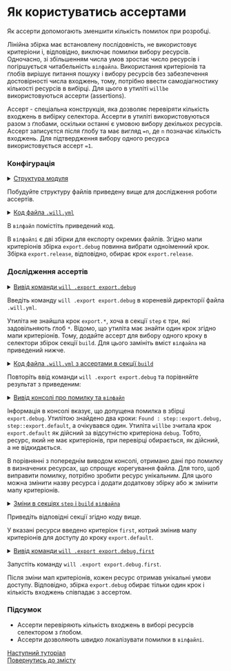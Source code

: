 # Як користуватись ассертами

Як ассерти допомогають зменшити кількість помилок при розробці.

Лінійна збірка має встановлену послідовність, не використовує критеріони і, відповідно, виключає помилки вибору ресурсів. Одночасно, зі збільшенням числа умов зростає число ресурсів і погіршується читабельність `вілфайла`. Використання критеріонів та ґлобів вирішує питання пошуку і вибору ресурсів без забезпечення достовірності числа входжень, тому, потрібно ввести самодіагностику кількості ресурсів в вибірці. Для цього в утиліті `willbe` використовуються ассерти (assertions).  

Ассерт - спеціальна конструкція, яка дозволяє перевіряти кількість входжень в вибірку селектора. Ассерти в утиліті використовуються разом з ґлобами, оскільки останні є умовою вибору декількох ресурсів. Ассерт записуєтся після ґлобу та має вигляд `=n`, де `n` позначає кількість входжень. Для підтвердження вибору одного ресурса використовується ассерт `=1`.  

### Конфігурація 

<details>
  <summary><u>Структура модуля</u></summary>

```
shellCommand
    ├── fileDebug
    ├── fileDefault  
    ├── fileRelease         
    └── .will.yml       

```

</details>

Побудуйте структуру файлів приведену вище для дослідження роботи ассертів.  

<details>
    <summary><u>Код файла <code>.will.yml</code></u></summary>

```yaml
about :

  name : assertsTesting
  description : "To test asserts"
  version : 0.0.1

path :

  in : '.'
  out : 'out'
  fileToExport.debug :
    criterion :
      debug : 1
    path : 'fileDebug'

  fileToExport.release :
    criterion :
      debug : 0
    path : 'fileRelease'

  fileToExport.default :
    path : 'fileDefault'    

step  :
  export.debug :
    inherit : module.export
    export : path::fileToExport.*
    tar : 0
    criterion :
      debug : 1

  export.release :
    inherit : module.export
    export : path::fileToExport.*
    tar : 0
    criterion :
      debug : 0

  export.default :
    inherit : module.export
    export : path::fileToExport.default
    tar : 0

build :

  export.debug :
    criterion :
      export : 1
      debug : 1
    steps :
      - export.*

  export.release :
    criterion :
      export : 1
      debug : 0
    steps :
      - export.*

```

</details>

В `вілфайл` помістіть приведений код.

В `вілфайлі` є дві збірки для експорту окремих файлів. Згідно мапи критеріонів збірка `export.debug` повинна вибрати одноіменний крок. Збірка `export.release`, відповідно, обирає крок `export.release`.  

### Дослідження ассертів

<details>
  <summary><u>Вивід команди <code>will .export export.debug</code></u></summary>

```
[user@user ~]$ will .export export.debug
...
  Exporting export.debug
 * Message
Cant find step export.*   

 * Condensed calls stack
...
(Error message)

```

</details> 

Введіть команду `will .export export.debug` в кореневій директорії файла `.will.yml`.

Утиліта не знайшла крок `export.*`, хоча в секції `step` є три, які задовільняють ґлоб `*`. Відомо, що утиліта має знайти один крок згідно мапи критеріонів. Тому, додайте ассерт для вибору одного кроку в селектори збірок секції `build`. Для цього замініть вміст `вілфайла` на приведений нижче.

<details>
    <summary><u>Код файла <code>.will.yml</code> з ассертами в секції <code>build</code></u></summary>

```yaml
about :

  name : assertsTesting
  description : "To test asserts"
  version : 0.0.1

path :

  in : '.'
  out : 'out'
  fileToExport.debug :
    criterion :
      debug : 1
    path : 'fileDebug'

  fileToExport.release :
    criterion :
      debug : 0
    path : 'fileRelease'

  fileToExport.default :
    path : 'fileDefault'    

step  :

  export.debug :
    inherit : module.export
    export : path::fileToExport.*
    tar : 0
    criterion :
      debug : 1

  export.release :
    inherit : module.export
    export : path::fileToExport.*
    tar : 0
    criterion :
      debug : 0

  export.default :
    inherit : module.export
    export : path::fileToExport.default
    tar : 0

build :

  export.debug :
    criterion :
      export : 1
      debug : 1
    steps :
      - export.*=1

  export.release :
    criterion :
      export : 1
      debug : 0
    steps :
      - export.*=1

```

</details>

Повторіть ввід команди `will .export export.debug` та порівняйте результат з приведеним:

<details>
    <summary><u>Вивід консолі про помилку та <code>вілфайл</code></u></summary>

![SelectorWithAssert](../../images/selector.with.assert.png)

</details>

Інформація в консолі вказує, що допущена помилка в збірці `export.debug`. Утилітою знайдено два кроки: `Found : step::export.debug, step::export.default`, а очікувався один. Утиліта `willbe` зчитала крок `export.default` як дійсний за відсутністю критеріона `debug`. Тобто, ресурс, який не має критеріонів, при перевірці обирається, як дійсний, а не відкидається.  

В порівнянні з попереднім виводом консолі, отримано дані про помилку в визначених ресурсах, що спрощує корегування файла. Для того, щоб виправити помилку, потрібно зробити ресурс унікальним. Для цього можна змінити назву ресурса і додати додаткову збірку або ж змінити мапу критеріонів.    

<details>
    <summary><u>Зміни в секціях <code>step</code> i <code>build</code> <code>вілфайлa</code></u></summary>

```yaml
step  :
  export.debug :
    inherit : module.export
    export : path::fileToExport.*
    tar : 0
    criterion :
      debug : 1
      first : 1

  export.default :
    inherit : module.export
    export : path::fileToExport.default
    tar : 0
    criterion :
      debug : 1
      first : 0

build :

  export.debug:
    criterion :
      export : 1
      debug : 1
      first : 1
    steps :
      - export.*=1

  export.release :
    criterion :
      export : 1
      debug : 0
      first : 0
    steps :
      - export.*=1

```

</details> 

Приведіть відповідні секції згідно коду вище.

У вказані ресурси введено критеріон `first`, котрий змінив мапу критеріонів для доступу до кроку `export.default`.   

<details>
    <summary><u>Вивід команди <code>will .export export.debug.first</code></u></summary>

```
[user@us
er ~]$ will .export export.debug
...
Exporting export.debug
   + Write out will-file /path_to_file/out/assertsTesting.out.will.yml
   + Exported export.debug.first with 1 files in 1.455s
  Exported export.debug.first in 1.513s

```

</details>

Запустіть команду `will .export export.debug.first`.

Після зміни мап критеріонів, кожен ресурс отримав унікальні умови доступу. Відповідно, збірка `export.debug` обирає тільки один крок і кількість входжень співпадає з ассертом.

### Підсумок  

- Ассерти перевіряють кількість входжень в виборі ресурсів селектором з ґлобом.
- Ассерти дозволяють швидко локалізувати помилки в `вілфайлі`.

[Наступний туторіал](WillFileMinimization.md)  
[Повернутись до змісту](../README.md#tutorials)
